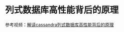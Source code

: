# 列式数据库高性能背后的原理

参考视频：[解读cassandra列式数据库高性能背后的原理](https://www.bilibili.com/video/BV13f4y1w7uF/?spm_id_from=333.788)